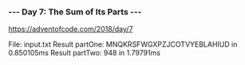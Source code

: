 ### --- Day 7: The Sum of Its Parts --- ###
https://adventofcode.com/2018/day/7


File: input.txt
Result partOne: MNQKRSFWGXPZJCOTVYEBLAHIUD in 0.850105ms
Result partTwo: 948 in 1.79791ms
